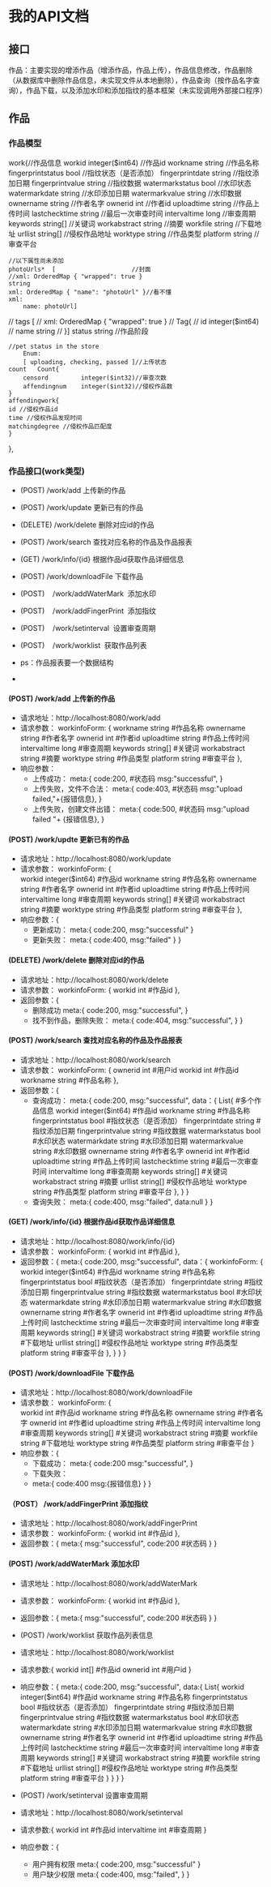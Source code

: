 # 我的API文档

## 接口
作品：主要实现的增添作品（增添作品，作品上传），作品信息修改，作品删除（从数据库中删除作品信息，未实现文件从本地删除），作品查询（按作品名字查询），作品下载，以及添加水印和添加指纹的基本框架（未实现调用外部接口程序）

## 作品
### 作品模型
work{//作品信息
    workid	    integer($int64) //作品id
    workname    string          //作品名称
    fingerprintstatus bool      //指纹状态（是否添加）
    fingerprintdate string      //指纹添加日期
    fingerprintvalue string      //指纹数据
    watermarkstatus   bool      //水印状态
    watermarkdate string        //水印添加日期
    watermarkvalue string       //水印数据
    ownername       string      //作者名字
    ownerid         int         //作者id
    uploadtime      string      //作品上传时间
    lastchecktime   string      //最后一次审查时间
    intervaltime    long        //审查周期
    keywords        string[]    //关键词
    workabstract    string      //摘要
    workfile        string      //下载地址
    urllist         string[]    //侵权作品地址
    worktype        string      //作品类型
    platform    string          //审查平台

    //以下属性尚未添加
    photoUrls*	[                     //封面
    //xml: OrderedMap { "wrapped": true }
    string
    xml: OrderedMap { "name": "photoUrl" }//看不懂
    xml:
        name: photoUrl]
//     tags	[
//     xml: OrderedMap { "wrapped": true }
//     Tag{
//         id	integer($int64)
//         name	string
// }]
    status	string  //作品阶段

    //pet status in the store
        Enum:
        [ uploading, checking, passed ]//上传状态
    count   Count{
        censord         integer($int32)//审查次数
        affendingnum    integer($int32)//侵权作品数
    }       
    affendingwork{
    id //侵权作品id
    time //侵权作品发现时间
    matchingdegree //侵权作品匹配度
    }


},


### 作品接口(work类型)
- (POST)    /work/add  上传新的作品
- (POST)    /work/update   更新已有的作品
- (DELETE)     /work/delete  删除对应id的作品
- (POST)    /work/search    查找对应名称的作品及作品报表
- (GET)      /work/info/{id}     根据作品id获取作品详细信息
- (POST)     /work/downloadFile  下载作品
- (POST)    /work/addWaterMark  添加水印
- (POST)    /work/addFingerPrint  添加指纹
- (POST)    /work/setinterval  设置审查周期
- (POST)    /work/worklist  获取作品列表

- ps：作品报表要一个数据结构
- 
#### (POST)    /work/add  上传新的作品
- 请求地址：http://localhost:8080/work/add
- 请求参数：
workinfoForm: {
    workname    string          #作品名称
    ownername       string      #作者名字
    ownerid         int         #作者id
    uploadtime      string      #作品上传时间
    intervaltime    long        #审查周期
    keywords        string[]    #关键词
    workabstract    string      #摘要
    worktype        string      #作品类型
    platform    string          #审查平台
},
- 响应参数：
	- 上传成功：
    meta:{
    code:200, #状态码
	msg:"successful",
	}
	- 上传失败，文件不合法：
	meta:{
    code:403, #状态码
	msg:"upload failed,"+{报错信息},
	}
	- 上传失败，创建文件出错：
	meta:{
    code:500, #状态码
	msg:"upload failed "+ {报错信息},
	}


#### (POST)     /work/updte   更新已有的作品
- 请求地址：http://localhost:8080/work/update
- 请求参数：
workinfoForm: {    
    workid	    integer($int64) #作品id
    workname    string          #作品名称
    ownername       string      #作者名字
    ownerid         int         #作者id
    uploadtime      string      #作品上传时间
    intervaltime    long        #审查周期
    keywords        string[]    #关键词
    workabstract    string      #摘要
    worktype        string      #作品类型
    platform    string          #审查平台
},
- 响应参数：{
  - 更新成功：
    meta:{
    code:200,
    msg:"successful"
    }
  - 更新失败：
    meta:{
    code:400,
    msg:"failed"
    }
    }

#### (DELETE)  /work/delete  删除对应id的作品
- 请求地址：http://localhost:8080/work/delete
- 请求参数：
workinfoForm: {
        workid          int         #作品id
},
- 返回参数：{
	- 删除成功
    meta:{
    code:200,
    msg:"successful",
    }
	- 找不到作品，删除失败：
	  meta:{
	  code:404,
	  msg:"successful",
	  }
	  }

#### (POST)     /work/search    查找对应名称的作品及作品报表
- 请求地址：http://localhost:8080/work/search
- 请求参数：
workinfoForm: {
    ownerid     int     #用户id
    workid	    int     #作品id
    workname    string          #作品名称
},
- 返回参数：{
	- 查询成功：
    meta:{
    code:200,
    msg:"successful",
    data：{
        List<workinfo>{               #多个作品信息
        workid	    integer($int64) #作品id
        workname    string          #作品名称
        fingerprintstatus bool      #指纹状态（是否添加）
        fingerprintdate string      #指纹添加日期
        fingerprintvalue string     #指纹数据
        watermarkstatus   bool      #水印状态
        watermarkdate string        #水印添加日期
        watermarkvalue string       #水印数据
        ownername       string      #作者名字
        ownerid         int         #作者id
        uploadtime      string      #作品上传时间
        lastchecktime   string      #最后一次审查时间
        intervaltime    long        #审查周期
        keywords        string[]    #关键词
        workabstract    string      #摘要
        urllist         string[]    #侵权作品地址
        worktype        string      #作品类型
        platform    string          #审查平台
    },
    }
    }
    - 查询失败：
    meta:{
    code:400,
    msg:"failed",
    data:null
    }
}

#### (GET)      /work/info/{id}     根据作品id获取作品详细信息
- 请求地址：http://localhost:8080/work/info/{id}
- 请求参数：
workinfoForm: {
        workid      int                 #作品id
},
- 返回参数：{
    meta:{
    code:200,
    msg:"successful",
    data：{
        workinfoForm: {
        workid	    integer($int64) #作品id
        workname    string          #作品名称
        fingerprintstatus bool      #指纹状态（是否添加）
        fingerprintdate string      #指纹添加日期
        fingerprintvalue string      #指纹数据
        watermarkstatus   bool      #水印状态
        watermarkdate string        #水印添加日期
        watermarkvalue string       #水印数据
        ownername       string      #作者名字
        ownerid         int         #作者id
        uploadtime      string      #作品上传时间
        lastchecktime   string      #最后一次审查时间
        intervaltime    long        #审查周期
        keywords        string[]    #关键词
        workabstract    string      #摘要
        workfile        string      #下载地址
        urllist         string[]    #侵权作品地址
        worktype        string      #作品类型
        platform    string          #审查平台
        },
    }
    }
}

#### (POST)     /work/downloadFile  下载作品
- 请求地址：http://localhost:8080/work/downloadFile
- 请求参数：
workinfoForm: {   
    workid	        int         #作品id
    workname        string      #作品名称
    ownername       string      #作者名字
    ownerid         int         #作者id
    uploadtime      string      #作品上传时间
    intervaltime    long        #审查周期
    keywords        string[]    #关键词
    workabstract    string      #摘要
    workfile        string      #下载地址
    worktype        string      #作品类型
    platform    string          #审查平台
}
- 响应参数：{
	- 下载成功：
    meta:{
    code:200
    msg:"successful",
    }
    - 下载失败：
    - meta:{
    code:400
    msg:{报错信息}
    }
}

#### （POST）    /work/addFingerPrint    添加指纹
- 请求地址：http://localhost:8080/work/addFingerPrint
- 请求参数：
workinfoForm: {
    workid	    int     #作品id
},
- 返回参数：{
    meta:{
    msg:"successful",
    code:200 #状态码
    }
}


####  (POST)    /work/addWaterMark      添加水印
- 请求地址：http://localhost:8080/work/addWaterMark
- 请求参数：
workinfoForm: {
        workid      int     #作品id
},
- 返回参数：{
    meta:{
    msg:"successful",
    code:200 #状态码
    }
}

- (POST) 	/work/worklist	获取作品列表信息
- 请求地址：http://localhost:8080/work/worklist
- 请求参数:{
	workid	int[]		#作品id
	ownerid	int 		#用户id
}
- 响应参数：{
	meta:{
	code:200,
	msg:"successful",
	data:{
	List<workinfo>{
		workid	    integer($int64) #作品id
        workname    string          #作品名称
        fingerprintstatus bool      #指纹状态（是否添加）
        fingerprintdate string      #指纹添加日期
        fingerprintvalue string      #指纹数据
        watermarkstatus   bool      #水印状态
        watermarkdate string        #水印添加日期
        watermarkvalue string       #水印数据
        ownername       string      #作者名字
        ownerid         int         #作者id
        uploadtime      string      #作品上传时间
        lastchecktime   string      #最后一次审查时间
        intervaltime    long        #审查周期
        keywords        string[]    #关键词
        workabstract    string      #摘要
        workfile        string      #下载地址
        urllist         string[]    #侵权作品地址
        worktype        string      #作品类型
        platform    string          #审查平台
	}
	}
	}
}

- (POST)	/work/setinterval	设置审查周期
- 请求地址：http://localhost:8080/work/setinterval
- 请求参数:{
	workid	int 	#作品id
	intervaltime	int		#审查周期
}
- 响应参数：{
	- 用户拥有权限
	meta:{
	code:200,
	msg:"successful"
	}
	- 用户缺少权限
	meta:{
	code:400,
	msg:"failed",
	}
}
